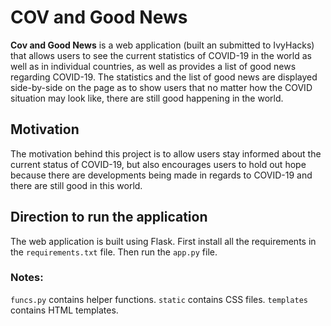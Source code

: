 # COV and Good News

**Cov and Good News** is a web application (built an submitted to IvyHacks) that allows users to see the current statistics of COVID-19 in the world as well as in individual countries, as well as provides a list of good news regarding COVID-19. The statistics and the list of good news are displayed side-by-side on the page as to show users that no matter how the COVID situation may look like, there are still good happening in the world.

## Motivation
The motivation behind this project is to allow users stay informed about the current status of COVID-19, but also encourages users to hold out hope because there are developments being made in regards to COVID-19 and there are still good in this world.

## Direction to run the application
The web application is built using Flask. First install all the requirements in the `requirements.txt` file. Then run the `app.py` file.

### Notes:
`funcs.py` contains helper functions. `static` contains CSS files. `templates` contains HTML templates.
